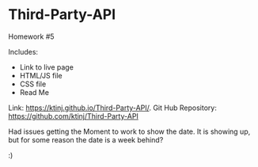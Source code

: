 # Third-Party-API
Homework #5

Includes: 
- Link to live page
- HTML/JS file
- CSS file
- Read Me

Link: https://ktinj.github.io/Third-Party-API/.
Git Hub Repository: https://github.com/ktinj/Third-Party-API

Had issues getting the Moment to work to show the date. It is showing up, but for some reason the date is a week behind?

:)